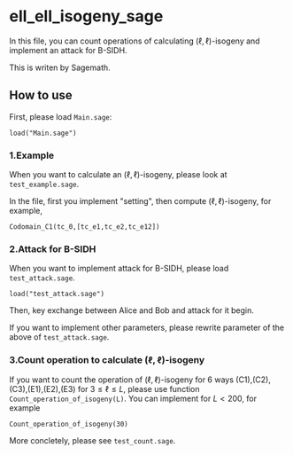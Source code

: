 
# ell_ell_isogeny_sage

In this file, you can count operations of calculating $(\ell,\ell)$-isogeny and implement an attack for B-SIDH.

This is writen by Sagemath.

## How to use

First, please load `Main.sage`: 

```
load("Main.sage")
```


### 1.Example

When you want to calculate  an $(\ell,\ell)$-isogeny, please look at `test_example.sage`.

In the file, first you implement "setting", then compute  $(\ell,\ell)$-isogeny, for example, 

```
Codomain_C1(tc_0,[tc_e1,tc_e2,tc_e12])
```

### 2.Attack for B-SIDH

When you want to implement attack for B-SIDH, please load `test_attack.sage`.

```
load("test_attack.sage")
```

Then, key exchange between Alice and Bob and attack for it begin. 

If you want to implement other parameters, please rewrite parameter of the above of `test_attack.sage`.


### 3.Count operation to calculate $(\ell,\ell)$-isogeny 

If you want to count the operation of $(\ell,\ell)$-isogeny for 6 ways (C1),(C2),(C3),(E1),(E2),(E3) for $3\le \ell\le L$, 
please use function `Count_operation_of_isogeny(L)`. You can implement for $L < 200$, for example

```
Count_operation_of_isogeny(30)
```
More concletely, please see `test_count.sage`.



